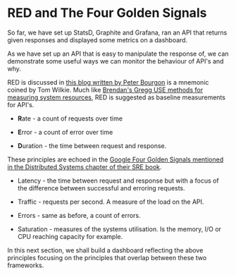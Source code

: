 # RED and The Four Golden Signals

So far, we have set up StatsD, Graphite and Grafana, ran an API that returns given responses and displayed some metrics on a dashboard. 

As we have set up an API that is easy to manipulate the response of, we can demonstrate some useful ways we can monitor the behaviour of API's and why.

RED is discussed in [this blog written by Peter Bourgon](https://peter.bourgon.org/blog/2016/02/07/logging-v-instrumentation.html) is a mnemonic coined by Tom Wilkie. Much like [Brendan's Gregg USE methods for measuring system resources](http://www.brendangregg.com/usemethod.html), RED is suggested as baseline measurements for API's.

- **R**ate - a count of requests over time

- **E**rror - a count of error over time

- **D**uration - the time between request and response.

These principles are echoed in the [Google Four Golden Signals mentioned in the Distributed Systems chapter of their SRE book](https://landing.google.com/sre/book/chapters/monitoring-distributed-systems.html). 

- Latency - the time between request and response but with a focus of the difference between successful and erroring requests.

- Traffic - requests per second. A measure of the load on the API.

- Errors - same as before, a count of errors.

- Saturation - measures of the systems utilisation. Is the memory, I/O or CPU reaching capacity for example.

In this next section, we shall build a dashboard reflecting the above principles focusing on the principles that overlap between these two frameworks.